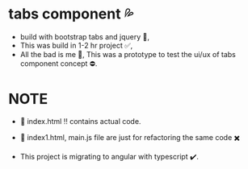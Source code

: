 

# tabs component :sweat_drops:

* build with bootstrap tabs and jquery :clap:, 
* This was build in 1-2 hr project :white_check_mark:, 
* All the bad is me :red_circle:, This was a prototype to test the ui/ux of tabs component concept :no_entry:.


# NOTE

* :scroll: index.html :bangbang: contains actual code.

* :scroll: index1.html, main.js file are just for refactoring the same code :heavy_multiplication_x:

* This project is migrating to angular with typescript :heavy_check_mark:.
